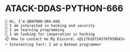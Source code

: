 # ATACK-DDAS-PYTHON-666


    👋 Hi, I'm @BATMAN-ORG-666
    👀 I am interested in hacking and security
    🌱 I am learning programming
    💞️ I am looking for cooperation in hacking
    📫 How to contact me My Discord: <@1176187245707939843>
    ⚡ Interesting fact: I am a Batman programmer

